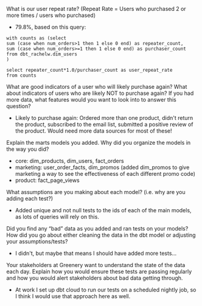 What is our user repeat rate? (Repeat Rate = Users who purchased 2 or more times / users who purchased)
* 79.8%, based on this query:
```
with counts as (select 
sum (case when num_orders>1 then 1 else 0 end) as repeater_count,
sum (case when num_orders>=1 then 1 else 0 end) as purchaser_count
from dbt_rachelw.dim_users
)

select repeater_count*1.0/purchaser_count as user_repeat_rate
from counts
```

What are good indicators of a user who will likely purchase again? What about indicators of users who are likely NOT to purchase again? If you had more data, what features would you want to look into to answer this question?
* Likely to purchase again: Ordered more than one product, didn't return the product, subscribed to the email list, submitted a positive review of the product. Would need more data sources for most of these!

Explain the marts models you added. Why did you organize the models in the way you did?
* core: dim_products, dim_users, fact_orders
* marketing: user_order_facts, dim_promos (added dim_promos to give marketing a way to see the effectiveness of each different promo code)
* product: fact_page_views

What assumptions are you making about each model? (i.e. why are you adding each test?)
* Added unique and not null tests to the ids of each of the main models, as lots of queries will rely on this. 

Did you find any “bad” data as you added and ran tests on your models? How did you go about either cleaning the data in the dbt model or adjusting your assumptions/tests?
* I didn't, but maybe that means I should have added more tests...

Your stakeholders at Greenery want to understand the state of the data each day. Explain how you would ensure these tests are passing regularly and how you would alert stakeholders about bad data getting through.
* At work I set up dbt cloud to run our tests on a scheduled nightly job, so I think I would use that approach here as well.